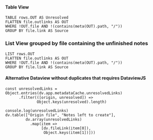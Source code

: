 #### Table View

```dataview
TABLE rows.OUT AS Unresolved
FLATTEN file.outlinks AS OUT
WHERE !OUT.file AND !(contains(meta(OUT).path, "/"))
GROUP BY file.link AS Source
```

### List View grouped by file containing the unfinished notes
```dataview
LIST rows.OUT
FLATTEN file.outlinks AS OUT
WHERE !OUT.file AND !(contains(meta(OUT).path, "/"))
GROUP BY file.link AS Source
```

#### Alternative Dataview without duplicates that requires DataviewJS

```dataviewjs
const unresolvedLinks = Object.entries(dv.app.metadataCache.unresolvedLinks)
      .filter(([origin, unresolved]) =>
              Object.keys(unresolved).length)

console.log(unresolvedLinks)
dv.table(["Origin file", "Notes left to create"],
         dv.array(unresolvedLinks)
           .map(item =>
                [dv.fileLink(item[0]),
                 Object.keys(item[1])]))
            
```
